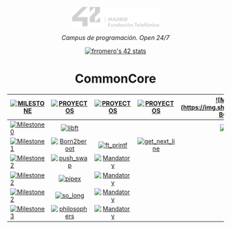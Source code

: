 <p align="center" width="100%">
    <a href="42_Madrid/42"><img width="40%" src="42_Madrid/img/logo5.png"></a> </p>
<p align="center" width="100%"><i>Campus de programación. Open 24/7 </i></p>

<div align="center">

[![frromero's 42 stats](https://badge.mediaplus.ma/greenbinary/frromero?1337Badge=off&UM6P=off)](https://profile.intra.42.fr/users/frromero)

# CommonCore

|  [![MILESTONE](https://img.shields.io/badge/%20M%20I%20L%20E%20S%20T%20O%20N%20E%20-787a77)](#) | [![PROYECTOS](https://img.shields.io/badge/%20P%20R%20O%20Y%20E%20C%20T%20O%20-787a77)](#) |  [![PROYECTOS](https://img.shields.io/badge/%20P%20R%20O%20Y%20E%20C%20T%20O%20-787a77)](#) | [![PROYECTOS](https://img.shields.io/badge/%20P%20R%20O%20Y%20E%20C%20T%20O%20-787a77)](#) |  [![MANDATORY-BONUS](https://img.shields.io/badge/%20MANDATORY BONUS%20-787a77)](#) |
|------|:------------:|:------------------:|:------------------:|:------------------:| 
| [![Milestone 0](https://img.shields.io/badge/%20%20Milestone%200%20-228B22)](#)  | [![libft](https://img.shields.io/badge/%20%20libft%20%20-228B22)](42_Madrid/0/) | | | [![Mandatory & Bonus](https://img.shields.io/badge/Mandatory%20&%20Bonus-228B22)](42_Madrid/0/) |
| [![Milestone 1](https://img.shields.io/badge/%20%20Milestone%201%20-1E90FF)](#)  | [![Born2beroot](https://img.shields.io/badge/%20%20Born2beroot%20%20-1E90FF)](42_Madrid/milestone_1/born2beroot) | [![ft_printf](https://img.shields.io/badge/%20%20ft_printf%20%20-1E90FF)](42_Madrid/milestone_1/printf/) | [![get_next_line](https://img.shields.io/badge/%20%20get_next_line%20%20-1E90FF)](42_Madrid/milestone_1/get_next_line/) |
| [![Milestone 2](https://img.shields.io/badge/%20%20Milestone%202%20-228B22)](#)  | [![push_swap](https://img.shields.io/badge/%20%20push_swap%20%20-228B22)](42_Madrid/milestone_2/push_swap/) | [![Mandatory](https://img.shields.io/badge/Mandatory-228B22)](42_Madrid/milestone_2/push_swap/) |
| [![Milestone 2](https://img.shields.io/badge/%20%20Milestone%202%20-228B22)](#)  | [![pipex](https://img.shields.io/badge/%20%20pipex%20%20-228B22)](42_Madrid/milestone_2/pipex/) | [![Mandatory](https://img.shields.io/badge/Mandatory-228B22)](42_Madrid/milestone_2/pipex/) |
| [![Milestone 2](https://img.shields.io/badge/%20%20Milestone%202%20-228B22)](#)  | [![so_long](https://img.shields.io/badge/%20%20so_long%20%20-228B22)](42_Madrid/milestone_2/so_long/) | [![Mandatory](https://img.shields.io/badge/Mandatory-228B22)](42_Madrid/milestone_2/so_long/) |
| [![Milestone 3](https://img.shields.io/badge/%20%20Milestone%203%20-1E90FF)](#)  | [![philosophers](https://img.shields.io/badge/%20%20philosophers%20%20-1E90FF)](42_Madrid/milestone_3/philosophers/) | [![Mandatory](https://img.shields.io/badge/Mandatory-1E90FF)](42_Madrid/milestone_3/philosophers/) |


</div>


